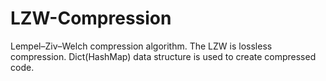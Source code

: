 # LZW-Compression
Lempel–Ziv–Welch compression algorithm. The LZW is lossless compression. Dict(HashMap) data structure is used to create compressed code.
